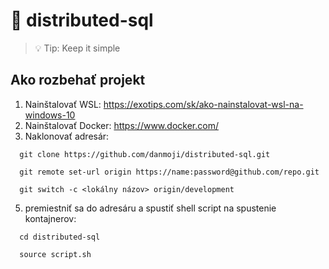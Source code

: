 # 💾 distributed-sql

> 💡 Tip: Keep it simple


## Ako rozbehať projekt

1. Nainštalovať WSL: https://exotips.com/sk/ako-nainstalovat-wsl-na-windows-10
2. Nainštalovať Docker:  https://www.docker.com/
4. Naklonovať adresár: 

``` shell
  git clone https://github.com/danmoji/distributed-sql.git
```

``` shell
  git remote set-url origin https://name:password@github.com/repo.git
```

``` shell
  git switch -c <lokálny názov> origin/development
```

5.  premiestniť sa do adresáru a spustiť shell script na spustenie kontajnerov:
``` shell
  cd distributed-sql
```

``` shell
  source script.sh
```

